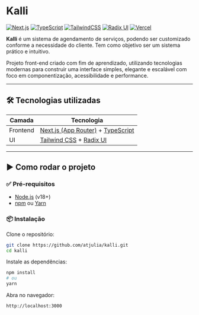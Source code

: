 
# Kalli

[![Next.js](https://img.shields.io/badge/Next.js-000000?logo=nextdotjs&logoColor=white)](https://nextjs.org/) [![TypeScript](https://img.shields.io/badge/TypeScript-3178C6?logo=typescript&logoColor=white)](https://www.typescriptlang.org/) [![TailwindCSS](https://img.shields.io/badge/TailwindCSS-38B2AC?logo=tailwindcss&logoColor=white)](https://tailwindcss.com/) [![Radix UI](https://img.shields.io/badge/Radix_UI-4B5563?logo=radixui&logoColor=white)](https://www.radix-ui.com/) [![Vercel](https://img.shields.io/badge/Deployed%20on-Vercel-black?logo=vercel)](https://vercel.com/)

**Kalli** é um sistema de agendamento de serviços, podendo ser customizado conforme a necessidade do cliente. Tem como objetivo ser um sistema prático e intuitivo. 

Projeto front-end criado com fim de aprendizado, utilizando tecnologias modernas para construir uma interface simples, elegante e escalável com foco em componentização, acessibilidade e performance.

---

## 🛠️ Tecnologias utilizadas

| Camada     | Tecnologia                         |
|------------|-------------------------------------|
| Frontend   | [Next.js (App Router)](https://nextjs.org/) + [TypeScript](https://www.typescriptlang.org/) |
| UI         | [Tailwind CSS](https://tailwindcss.com/) + [Radix UI](https://www.radix-ui.com/) |

---

## ▶️ Como rodar o projeto

### ✅ Pré-requisitos

- [Node.js](https://nodejs.org/) (v18+)
- [npm](https://www.npmjs.com/) ou [Yarn](https://yarnpkg.com/)

### 📦 Instalação

Clone o repositório:

```bash
git clone https://github.com/atjulia/kalli.git
cd kalli
```
Instale as dependências:

```bash
npm install 
# ou 
yarn
````

Abra no navegador:
```bash
http://localhost:3000
```
